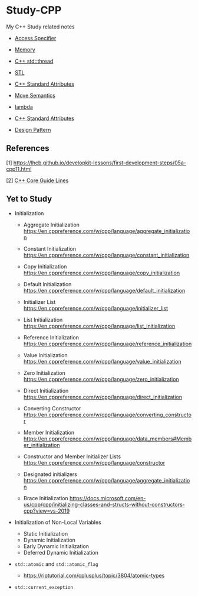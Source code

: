# Study-CPP

My C++ Study related notes

- [Access Specifier](access_specifiers/README.md)
- [Memory](pointers/Readme.md)
- [C++ std::thread](thread/Readme.md)
- [STL](stl/README.md)
- [C++ Standard Attributes](attributes/README.md)
- [Move Semantics](move_semantics/README.md)
- [lambda](lambda/README.md)
- [C++ Standard Attributes](attributes/README.md)

- [Design Pattern](design-patterns/README.md)

## References

[1] <https://lhcb.github.io/developkit-lessons/first-development-steps/05a-cpp11.html>

[2] [C++ Core Guide Lines](http://isocpp.github.io/CppCoreGuidelines/CppCoreGuidelines)

## Yet to Study

- Initialization
  - Aggregate Initialization <https://en.cppreference.com/w/cpp/language/aggregate_initialization>
  - Constant Initialization <https://en.cppreference.com/w/cpp/language/constant_initialization>
  - Copy Initialization <https://en.cppreference.com/w/cpp/language/copy_initialization>
  - Default Initialization <https://en.cppreference.com/w/cpp/language/default_initialization>
  - Initializer List <https://en.cppreference.com/w/cpp/language/initializer_list>
  - List Initialization <https://en.cppreference.com/w/cpp/language/list_initialization>
  - Reference Initialization <https://en.cppreference.com/w/cpp/language/reference_initialization>
  - Value Initialization <https://en.cppreference.com/w/cpp/language/value_initialization>
  - Zero Initialization <https://en.cppreference.com/w/cpp/language/zero_initialization>

  - Direct Initialization <https://en.cppreference.com/w/cpp/language/direct_initialization>
  - Converting Constructor <https://en.cppreference.com/w/cpp/language/converting_constructor>
  - Member Initialization <https://en.cppreference.com/w/cpp/language/data_members#Member_initialization>
  - Constructor and Member Initializer Lists <https://en.cppreference.com/w/cpp/language/constructor>
  - Designated initializers <https://en.cppreference.com/w/cpp/language/aggregate_initialization>

  - Brace Initialization <https://docs.microsoft.com/en-us/cpp/cpp/initializing-classes-and-structs-without-constructors-cpp?view=vs-2019>

- Initialization of Non-Local Variables
  - Static Initialization
  - Dynamic Initialization
  - Early Dynamic Initialization
  - Deferred Dynamic Initialization

- `std::atomic` and `std::atomic_flag`
  - <https://riptutorial.com/cplusplus/topic/3804/atomic-types>
- `std::current_exception`
